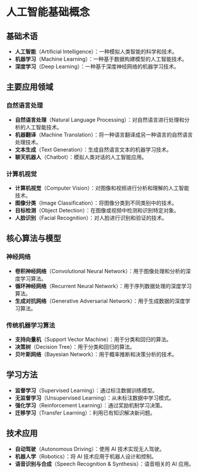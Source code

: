 # 人工智能基础概念

## 基础术语

- **人工智能**（Artificial Intelligence）：一种模拟人类智能的科学和技术。
- **机器学习**（Machine Learning）：一种基于数据构建模型的人工智能技术。
- **深度学习**（Deep Learning）：一种基于深度神经网络的机器学习技术。

## 主要应用领域

### 自然语言处理

- **自然语言处理**（Natural Language Processing）：对自然语言进行处理和分析的人工智能技术。
- **机器翻译**（Machine Translation）：将一种语言翻译成另一种语言的自然语言处理技术。
- **文本生成**（Text Generation）：生成自然语言文本的机器学习技术。
- **聊天机器人**（Chatbot）：模拟人类对话的人工智能应用。

### 计算机视觉

- **计算机视觉**（Computer Vision）：对图像和视频进行分析和理解的人工智能技术。
- **图像分类**（Image Classification）：将图像分类到不同类别中的技术。
- **目标检测**（Object Detection）：在图像或视频中检测和识别特定对象。
- **人脸识别**（Facial Recognition）：对人脸进行识别和验证的技术。

## 核心算法与模型

### 神经网络

- **卷积神经网络**（Convolutional Neural Network）：用于图像处理和分析的深度学习算法。
- **循环神经网络**（Recurrent Neural Network）：用于序列数据处理的深度学习算法。
- **生成对抗网络**（Generative Adversarial Network）：用于生成数据的深度学习算法。

### 传统机器学习算法

- **支持向量机**（Support Vector Machine）：用于分类和回归的算法。
- **决策树**（Decision Tree）：用于分类和回归的算法。
- **贝叶斯网络**（Bayesian Network）：用于概率推断和决策分析的技术。

## 学习方法

- **监督学习**（Supervised Learning）：通过标注数据训练模型。
- **无监督学习**（Unsupervised Learning）：从未标注数据中学习模式。
- **强化学习**（Reinforcement Learning）：通过奖励机制学习决策。
- **迁移学习**（Transfer Learning）：利用已有知识解决新问题。

## 技术应用

- **自动驾驶**（Autonomous Driving）：使用 AI 技术实现无人驾驶。
- **机器人学**（Robotics）：将 AI 技术应用于机器人设计和控制。
- **语音识别与合成**（Speech Recognition & Synthesis）：语音相关的 AI 应用。

